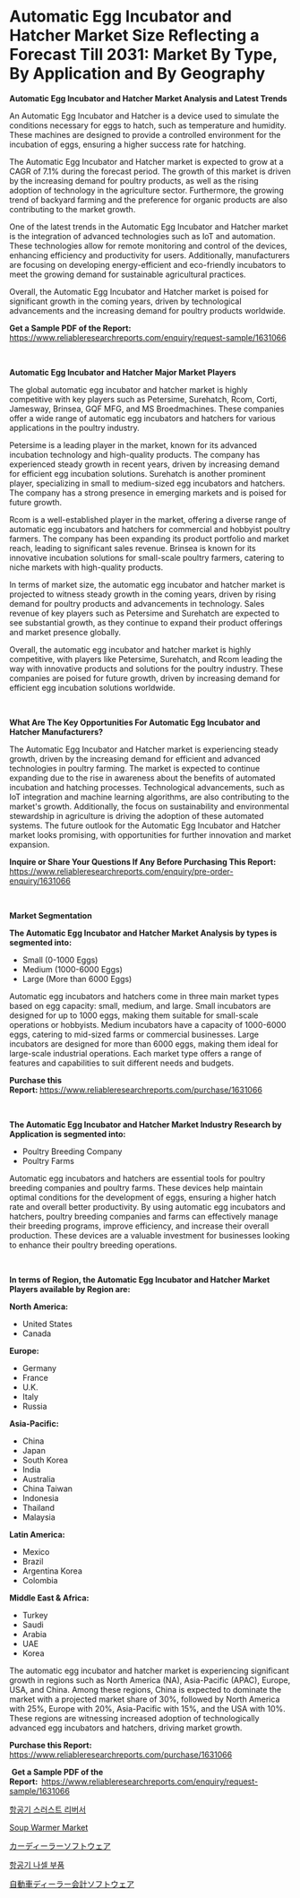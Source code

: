 <p><h1>Automatic Egg Incubator and Hatcher Market Size Reflecting a Forecast Till 2031: Market By Type, By Application and By Geography</h1></p><p><strong>Automatic Egg Incubator and Hatcher Market Analysis and Latest Trends</strong></p>
<p><p>An Automatic Egg Incubator and Hatcher is a device used to simulate the conditions necessary for eggs to hatch, such as temperature and humidity. These machines are designed to provide a controlled environment for the incubation of eggs, ensuring a higher success rate for hatching.</p><p>The Automatic Egg Incubator and Hatcher market is expected to grow at a CAGR of 7.1% during the forecast period. The growth of this market is driven by the increasing demand for poultry products, as well as the rising adoption of technology in the agriculture sector. Furthermore, the growing trend of backyard farming and the preference for organic products are also contributing to the market growth.</p><p>One of the latest trends in the Automatic Egg Incubator and Hatcher market is the integration of advanced technologies such as IoT and automation. These technologies allow for remote monitoring and control of the devices, enhancing efficiency and productivity for users. Additionally, manufacturers are focusing on developing energy-efficient and eco-friendly incubators to meet the growing demand for sustainable agricultural practices.</p><p>Overall, the Automatic Egg Incubator and Hatcher market is poised for significant growth in the coming years, driven by technological advancements and the increasing demand for poultry products worldwide.</p></p>
<p><strong>Get a Sample PDF of the Report:&nbsp;</strong> <a href="https://www.reliableresearchreports.com/enquiry/request-sample/1631066">https://www.reliableresearchreports.com/enquiry/request-sample/1631066</a></p>
<p>&nbsp;</p>
<p><strong>Automatic Egg Incubator and Hatcher Major Market Players</strong></p>
<p><p>The global automatic egg incubator and hatcher market is highly competitive with key players such as Petersime, Surehatch, Rcom, Corti, Jamesway, Brinsea, GQF MFG, and MS Broedmachines. These companies offer a wide range of automatic egg incubators and hatchers for various applications in the poultry industry.</p><p>Petersime is a leading player in the market, known for its advanced incubation technology and high-quality products. The company has experienced steady growth in recent years, driven by increasing demand for efficient egg incubation solutions. Surehatch is another prominent player, specializing in small to medium-sized egg incubators and hatchers. The company has a strong presence in emerging markets and is poised for future growth.</p><p>Rcom is a well-established player in the market, offering a diverse range of automatic egg incubators and hatchers for commercial and hobbyist poultry farmers. The company has been expanding its product portfolio and market reach, leading to significant sales revenue. Brinsea is known for its innovative incubation solutions for small-scale poultry farmers, catering to niche markets with high-quality products.</p><p>In terms of market size, the automatic egg incubator and hatcher market is projected to witness steady growth in the coming years, driven by rising demand for poultry products and advancements in technology. Sales revenue of key players such as Petersime and Surehatch are expected to see substantial growth, as they continue to expand their product offerings and market presence globally.</p><p>Overall, the automatic egg incubator and hatcher market is highly competitive, with players like Petersime, Surehatch, and Rcom leading the way with innovative products and solutions for the poultry industry. These companies are poised for future growth, driven by increasing demand for efficient egg incubation solutions worldwide.</p></p>
<p>&nbsp;</p>
<p><strong>What Are The Key Opportunities For Automatic Egg Incubator and Hatcher Manufacturers?</strong></p>
<p><p>The Automatic Egg Incubator and Hatcher market is experiencing steady growth, driven by the increasing demand for efficient and advanced technologies in poultry farming. The market is expected to continue expanding due to the rise in awareness about the benefits of automated incubation and hatching processes. Technological advancements, such as IoT integration and machine learning algorithms, are also contributing to the market's growth. Additionally, the focus on sustainability and environmental stewardship in agriculture is driving the adoption of these automated systems. The future outlook for the Automatic Egg Incubator and Hatcher market looks promising, with opportunities for further innovation and market expansion.</p></p>
<p><strong>Inquire or Share Your Questions If Any Before Purchasing This Report:</strong> <a href="https://www.reliableresearchreports.com/enquiry/pre-order-enquiry/1631066">https://www.reliableresearchreports.com/enquiry/pre-order-enquiry/1631066</a></p>
<p>&nbsp;</p>
<p><strong>Market Segmentation</strong></p>
<p><strong>The Automatic Egg Incubator and Hatcher Market Analysis by types is segmented into:</strong></p>
<p><ul><li>Small (0-1000 Eggs)</li><li>Medium (1000-6000 Eggs)</li><li>Large (More than 6000 Eggs)</li></ul></p>
<p><p>Automatic egg incubators and hatchers come in three main market types based on egg capacity: small, medium, and large. Small incubators are designed for up to 1000 eggs, making them suitable for small-scale operations or hobbyists. Medium incubators have a capacity of 1000-6000 eggs, catering to mid-sized farms or commercial businesses. Large incubators are designed for more than 6000 eggs, making them ideal for large-scale industrial operations. Each market type offers a range of features and capabilities to suit different needs and budgets.</p></p>
<p><strong>Purchase this Report:&nbsp;</strong><a href="https://www.reliableresearchreports.com/purchase/1631066">https://www.reliableresearchreports.com/purchase/1631066</a></p>
<p>&nbsp;</p>
<p><strong>The Automatic Egg Incubator and Hatcher Market Industry Research by Application is segmented into:</strong></p>
<p><ul><li>Poultry Breeding Company</li><li>Poultry Farms</li></ul></p>
<p><p>Automatic egg incubators and hatchers are essential tools for poultry breeding companies and poultry farms. These devices help maintain optimal conditions for the development of eggs, ensuring a higher hatch rate and overall better productivity. By using automatic egg incubators and hatchers, poultry breeding companies and farms can effectively manage their breeding programs, improve efficiency, and increase their overall production. These devices are a valuable investment for businesses looking to enhance their poultry breeding operations.</p></p>
<p>&nbsp;</p>
<p><strong>In terms of Region, the Automatic Egg Incubator and Hatcher Market Players available by Region are:</strong></p>
<p>
    <p> <strong> North America: </strong>
        <ul>
            <li>United States</li>
            <li>Canada</li>
        </ul>
        </p> 
    <p> <strong> Europe: </strong>
        <ul>
            <li>Germany</li>
            <li>France</li>
            <li>U.K.</li>
            <li>Italy</li>
            <li>Russia</li>
        </ul>
        </p> 
    <p> <strong> Asia-Pacific: </strong>
        <ul>
            <li>China</li>
            <li>Japan</li>
            <li>South Korea</li>
            <li>India</li>
            <li>Australia</li>
            <li>China Taiwan</li>
            <li>Indonesia</li>
            <li>Thailand</li>
            <li>Malaysia</li>
        </ul>
        </p> 
    <p> <strong> Latin America: </strong>
        <ul>
            <li>Mexico</li>
            <li>Brazil</li>
            <li>Argentina Korea</li>
            <li>Colombia</li>
        </ul>
        </p> 
    <p> <strong> Middle East & Africa: </strong>
        <ul>
            <li>Turkey</li>
            <li>Saudi</li>
            <li>Arabia</li>
            <li>UAE</li>
            <li>Korea</li>
        </ul>
    </p>
    </p>
<p><p>The automatic egg incubator and hatcher market is experiencing significant growth in regions such as North America (NA), Asia-Pacific (APAC), Europe, USA, and China. Among these regions, China is expected to dominate the market with a projected market share of 30%, followed by North America with 25%, Europe with 20%, Asia-Pacific with 15%, and the USA with 10%. These regions are witnessing increased adoption of technologically advanced egg incubators and hatchers, driving market growth.</p></p>
<p><strong>Purchase this Report: </strong><a href="https://www.reliableresearchreports.com/purchase/1631066">https://www.reliableresearchreports.com/purchase/1631066</a></p>
<p>&nbsp;<strong>Get a Sample PDF of the Report:&nbsp;&nbsp;</strong><a href="https://www.reliableresearchreports.com/enquiry/request-sample/1631066">https://www.reliableresearchreports.com/enquiry/request-sample/1631066</a></p>
<p><strong></strong></p>
<p><p><a href="https://medium.com/@danielneavesallisons03mba/%ED%95%AD%EA%B3%B5%EA%B8%B0-%EC%B6%94%EC%A7%84-%EC%97%AD%EC%A0%84%EA%B8%B0-%EC%8B%9C%EC%9E%A5-%EA%B7%9C%EB%AA%A8-%EB%B0%8F-%EC%8B%9C%EC%9E%A5-%EB%8F%99%ED%96%A5-%EC%99%84%EC%A0%84%ED%95%9C-%EC%82%B0%EC%97%85-%EA%B0%9C%EC%9A%94-2024%EB%85%84%EB%B6%80%ED%84%B0-2031%EB%85%84%EA%B9%8C%EC%A7%80-32e0316e3206">항공기 스러스트 리버서</a></p><p><a href="https://view.publitas.com/reportprime-1/soup-warmer-market-a-comprehensive-report-of-its-market-share-growth-trends-2024-2031/">Soup Warmer Market</a></p><p><a href="https://medium.com/@dathomson6534/%E8%BB%8A%E8%B2%A9%E5%A3%B2%E6%A5%AD%E8%80%85%E3%82%BD%E3%83%95%E3%83%88%E3%82%A6%E3%82%A7%E3%82%A2%E5%B8%82%E5%A0%B4-2031%E5%B9%B4%E3%81%BE%E3%81%A7%E3%81%AE%E6%88%90%E5%8A%9F%E3%81%97%E3%81%9F%E3%83%93%E3%82%B8%E3%83%8D%E3%82%B9%E6%88%A6%E7%95%A5%E3%81%AE%E9%8D%B5%E3%82%92%E4%BA%88%E6%B8%AC-8fc4bb015cde">カーディーラーソフトウェア</a></p><p><a href="https://medium.com/@danielneavesallisons03mba/%EB%B9%84%ED%96%89%EA%B8%B0-%EB%82%98%EC%85%80-%EA%B5%AC%EC%84%B1-%EC%9A%94%EC%86%8C-%EC%8B%9C%EC%9E%A5-%EA%B7%9C%EB%AA%A8-cagr-%ED%8A%B8%EB%A0%8C%EB%93%9C-2024-2030-c81bfe00c2f2">항공기 나셀 부품</a></p><p><a href="https://medium.com/@dathomson6534/%E8%87%AA%E5%8B%95%E8%BB%8A%E3%83%87%E3%82%A3%E3%83%BC%E3%83%A9%E3%83%BC%E3%81%AE%E4%BC%9A%E8%A8%88%E3%82%BD%E3%83%95%E3%83%88%E3%82%A6%E3%82%A7%E3%82%A2%E5%B8%82%E5%A0%B4%E8%A6%8F%E6%A8%A1%E3%81%A8%E5%B8%82%E5%A0%B4%E5%8B%95%E5%90%91-%E5%AE%8C%E5%85%A8%E3%81%AA%E6%A5%AD%E7%95%8C%E6%A6%82%E8%A6%81-2024%E5%B9%B4%E3%81%8B%E3%82%892031%E5%B9%B4%E3%81%BE%E3%81%A7-47cb8821192d">自動車ディーラー会計ソフトウェア</a></p></p>